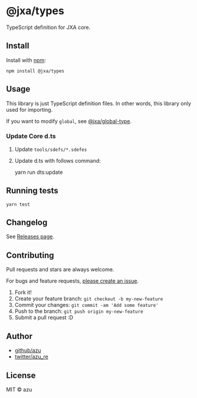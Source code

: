 # @jxa/types

TypeScript definition for JXA core.

## Install

Install with [npm](https://www.npmjs.com/):

    npm install @jxa/types

## Usage

This library is just TypeScript definition files.
In other words, this library only used for importing.

If you want to modify `global`, see [@jxa/global-type](../global-type).

### Update Core d.ts

1. Update `tools/sdefs/*.sdefes`
2. Update d.ts with follows command:
    
    yarn run dts:update

## Running tests

    yarn test

## Changelog

See [Releases page](https://github.com/JXA-userland/JXA/releases).

## Contributing

Pull requests and stars are always welcome.

For bugs and feature requests, [please create an issue](https://github.com/JXA-userland/JXA/issues).

1. Fork it!
2. Create your feature branch: `git checkout -b my-new-feature`
3. Commit your changes: `git commit -am 'Add some feature'`
4. Push to the branch: `git push origin my-new-feature`
5. Submit a pull request :D

## Author

- [github/azu](https://github.com/azu)
- [twitter/azu_re](https://twitter.com/azu_re)

## License

MIT © azu
